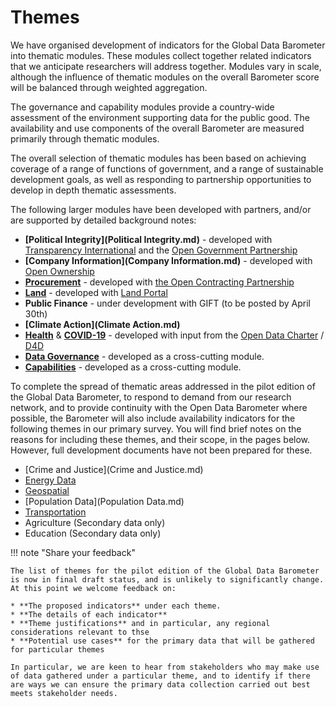# Themes

We have organised development of indicators for the Global Data Barometer into thematic modules. These modules collect together related indicators that we anticipate researchers will address together. Modules vary in scale, although the influence of thematic modules on the overall Barometer score will be balanced through weighted aggregation. 

The governance and capability modules provide a country-wide assessment of the environment supporting data for the public good. The availability and use components of the overall Barometer are measured primarily through thematic modules. 

The overall selection of thematic modules has been based on achieving coverage of a range of functions of government, and a range of sustainable development goals, as well as responding to partnership opportunities to develop in depth thematic assessments. 

The following larger modules have been developed with partners, and/or are supported by detailed background notes:

* **[Political Integrity](Political Integrity.md)** - developed with [Transparency International](https://www.transparency.org/en) and the [Open Government Partnership](https://www.opengovpartnership.org/)
* **[Company Information](Company Information.md)** - developed with [Open Ownership](https://www.openownership.org/)
* **[Procurement](Procurement.md)** - developed with [the Open Contracting Partnership](https://www.open-contracting.org)
* **[Land](Land.md)** - developed with [Land Portal](https://www.landportal.org)
* **Public Finance** - under development with GIFT (to be posted by April 30th)
* **[Climate Action](Climate Action.md)**
* **[Health](Health.md)** & **[COVID-19](COVID-19.md)** - developed with input from the [Open Data Charter](https://opendatacharter.net/) / [D4D](https://www.d4d.net/)
* **[Data Governance](Governance.md)** - developed as a cross-cutting module. 
* **[Capabilities](Capabilities.md)** - developed as a cross-cutting module. 

To complete the spread of thematic areas addressed in the pilot edition of the Global Data Barometer, to respond to demand from our research network, and to provide continuity with the Open Data Barometer where possible, the Barometer will also include availability indicators for the following themes in our primary survey. You will find brief notes on the reasons for including these themes, and their scope, in the pages below. However, full development documents have not been prepared for these.  

* [Crime and Justice](Crime and Justice.md)
* [Energy Data](Energy.md)
* [Geospatial](Geospatial.md)
* [Population Data](Population Data.md)
* [Transportation](Transportation.md)
* Agriculture (Secondary data only)
* Education (Secondary data only)

!!! note "Share your feedback"

    The list of themes for the pilot edition of the Global Data Barometer is now in final draft status, and is unlikely to significantly change. At this point we welcome feedback on: 
    
    * **The proposed indicators** under each theme. 
    * **The details of each indicator**
    * **Theme justifications** and in particular, any regional considerations relevant to thse
    * **Potential use cases** for the primary data that will be gathered for particular themes

    In particular, we are keen to hear from stakeholders who may make use of data gathered under a particular theme, and to identify if there are ways we can ensure the primary data collection carried out best meets stakeholder needs. 
